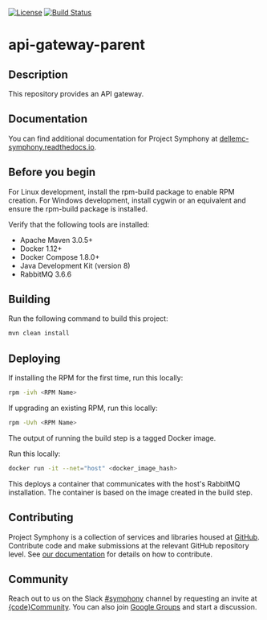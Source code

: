 [![License](https://img.shields.io/badge/License-EPL%201.0-red.svg)](https://opensource.org/licenses/EPL-1.0)
[![Build Status](https://travis-ci.org/dellemc-symphony/api-gateway-parent.svg?branch=master)](https://travis-ci.org/dellemc-symphony/api-gateway-parent)

# api-gateway-parent
## Description
This repository provides an API gateway.

## Documentation
You can find additional documentation for Project Symphony at [dellemc-symphony.readthedocs.io](https://dellemc-symphony.readthedocs.io).

## Before you begin
For Linux development, install the rpm-build package to enable RPM creation.
For Windows development, install cygwin or an equivalent and ensure the rpm-build package is installed.
 
Verify that the following tools are installed:
 
* Apache Maven 3.0.5+
* Docker 1.12+
* Docker Compose 1.8.0+
* Java Development Kit (version 8)
* RabbitMQ 3.6.6

## Building
Run the following command to build this project:
```bash
mvn clean install
```

## Deploying
If installing the RPM for the first time, run this locally:
```bash
rpm -ivh <RPM Name>
```
 
If upgrading an existing RPM, run this locally:
```bash
rpm -Uvh <RPM Name>
```

The output of running the build step is a tagged Docker image.
 
Run this locally:
```bash
docker run -it --net="host" <docker_image_hash>
```
This deploys a container that communicates with the host's RabbitMQ installation. The container is based on the image created in the build step.


## Contributing
Project Symphony is a collection of services and libraries housed at [GitHub][github].
Contribute code and make submissions at the relevant GitHub repository level. See [our documentation][contributing] for details on how to contribute.
## Community
Reach out to us on the Slack [#symphony][slack] channel by requesting an invite at [{code}Community][codecommunity].
You can also join [Google Groups][googlegroups] and start a discussion.

 
[slack]: https://codecommunity.slack.com/messages/symphony
[googlegroups]: https://groups.google.com/forum/#!forum/dellemc-symphony
[codecommunity]: http://community.codedellemc.com/
[contributing]: http://dellemc-symphony.readthedocs.io/en/latest/contributingtosymphony.html
[github]: https://github.com/dellemc-symphony
[documentation]: https://dellemc-symphony.readthedocs.io/en/latest/
